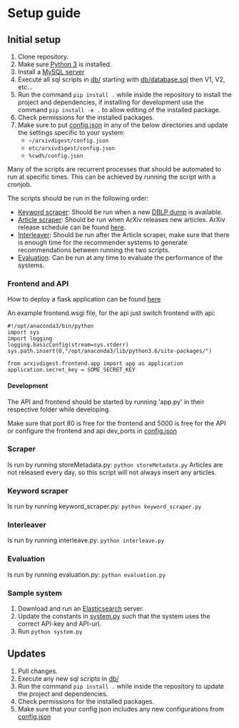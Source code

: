 # Setup guide

## Initial setup

1. Clone repository.
2. Make sure [Python 3](https://www.python.org/downloads/) is installed.
3. Install a [MySQL server](https://www.mysql.com/)
4. Execute all sql scripts in [db/](db/) starting with [db/database.sql](db/database.sql) then V1, V2, etc...
5. Run the command  ```pip install .``` while inside the repository to install the project and dependencies, if installing for development use the command ```pip install -e .``` to allow editing of the installed package.
6. Check permissions for the installed packages.
7. Make sure to put [config.json](/config.json) in any of the below directories and update the settings specific to your system:
    * ```~/arxivdigest/config.json```
    * ```etc/arxivdigest/config.json```
    * ```%cwd%/config.json```

Many of the scripts are recurrent processes that should be automated to run at specific times. This can be achieved by running the script with a cronjob.

The scripts should be run in the following order:

  * [Keyword scraper](keyword_scraper/): Should be run when a new [DBLP dump](https://dblp.uni-trier.de/faq/How+can+I+download+the+whole+dblp+dataset) is available.
  * [Article scraper](scraper/): Should be run when ArXiv releases new articles. ArXiv release schedule can be found [here](https://arxiv.org/help/submit#availability).
  * [Interleaver](interleave/): Should be run after the Article scraper, make sure that there is enough time for the recommender systems to generate recommendations between running the two scripts.
  * [Evaluation](scripts/evaluation.py): Can be run at any time to evaluate the performance of the systems.
     
### Frontend and API

How to deploy a flask application can be found [here](http://flask.pocoo.org/docs/0.12/deploying/)

An example frontend.wsgi file, for the api just switch frontend with api:

```
#!/opt/anaconda3/bin/python
import sys
import logging
logging.basicConfig(stream=sys.stderr)
sys.path.insert(0,"/opt/anaconda3/lib/python3.6/site-packages/")

from arxivdigest.frontend.app import app as application
application.secret_key = SOME_SECRET_KEY
```

#### Development

The API and frontend should be started by running 'app.py' in their respective folder while developing.

Make sure that port 80 is free for the frontend and 5000 is free for the API or configure the frontend and api dev_ports in [config.json](/config.json)

### Scraper

Is run by running storeMetadata.py: ``python storeMetadata.py``
Articles are not released every day, so this script will not always insert any articles. 

### Keyword scraper

Is run by running keyword_scraper.py: ``python keyword_scraper.py``

### Interleaver

Is run by running interleave.py: ``python interleave.py``

### Evaluation

Is run by running evaluation.py: ``python evaluation.py``

### Sample system

1. Download and run an [Elasticsearch](https://www.elastic.co/) server.
2. Update the constants in [system.py](sample/system.py) such that the system uses the correct API-key and API-url.
3. Run  ``python system.py``

## Updates

1. Pull changes. 
2. Execute any new sql scripts in [db/](db/)
3. Run the command  ```pip install .``` while inside the repository to update the project and dependencies.
4. Check permissions for the installed packages.
5. Make sure that your config json includes any new configurations from [config.json](/config.json)





